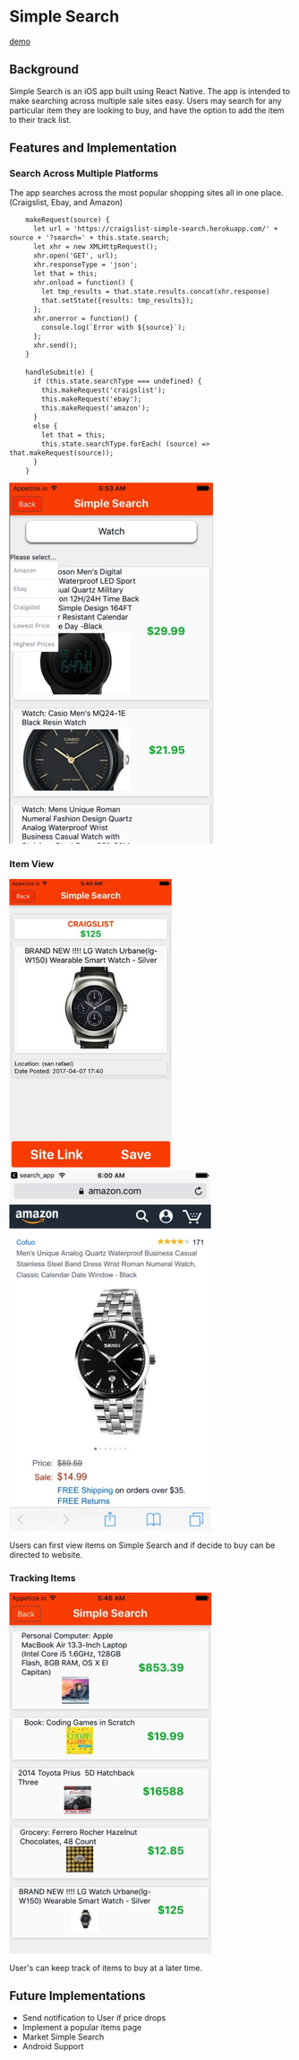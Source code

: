 # Simple Search

[demo](https://appetize.io/app/0x091dfuwcr3wd4xgr1dejt8e4?device=iphone7&scale=75&orientation=portrait&osVersion=10.3&deviceColor=black)


## Background

Simple Search is an iOS app built using React Native.  The app is intended
to make searching across multiple sale sites easy.  Users may search for
any particular item they are looking to buy, and have the option to add
the item to their track list.  

## Features and Implementation

### Search Across Multiple Platforms
The app searches across the most popular shopping sites all in one place. (Craigslist, Ebay, and Amazon)

```
    makeRequest(source) {
      let url = 'https://craigslist-simple-search.herokuapp.com/' + source + '?search=' + this.state.search;
      let xhr = new XMLHttpRequest();
      xhr.open('GET', url);
      xhr.responseType = 'json';
      let that = this;
      xhr.onload = function() {
        let tmp_results = that.state.results.concat(xhr.response)
        that.setState({results: tmp_results});
      };
      xhr.onerror = function() {
        console.log(`Error with ${source}`);
      };
      xhr.send();
    }

    handleSubmit(e) {
      if (this.state.searchType === undefined) {
        this.makeRequest('craigslist');
        this.makeRequest('ebay');
        this.makeRequest('amazon');
      }
      else {
        let that = this;
        this.state.searchType.forEach( (source) => that.makeRequest(source));
      }
    }
```
![search](docs/screenshots/search.png)


### Item View

![item](docs/screenshots/itemView.png)  ![item](docs/screenshots/itembrowser.png)

Users can first view items on Simple Search and if decide to buy can be directed
to website.


### Tracking Items

![tracking](docs/screenshots/mylist.png)

User's can keep track of items to buy at a later time.


## Future Implementations

- Send notification to User if price drops
- Implement a popular items page
- Market Simple Search
- Android Support
